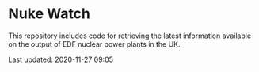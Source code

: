 # Nuke Watch

This repository includes code for retrieving the latest information available on the output of EDF nuclear power plants in the UK.

Last updated: 2020-11-27 09:05